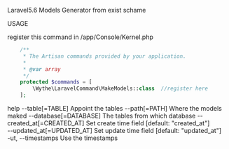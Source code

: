 Laravel5.6 Models Generator from exist schame

USAGE

register this command in /app/Console/Kernel.php
```php
    /**
     * The Artisan commands provided by your application.
     *
     * @var array
     */
    protected $commands = [
        \Wythe\LaravelCommand\MakeModels::class  //register here
    ];
```
help
     --table[=TABLE]             Appoint the tables
     --path[=PATH]              Where the models maked
     --database[=DATABASE]      The tables from which database
     --created_at[=CREATED_AT]  Set create time field [default: "created_at"]  
     --updated_at[=UPDATED_AT]  Set update time field [default: "updated_at"]  
      -ut, --timestamps              Use the timestamps
